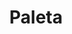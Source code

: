 ---
title: "Paleta"
url: /ciudad-de-guatemala/paleta-calzada-roosevelt/
shop: piezas de automóviles
---
